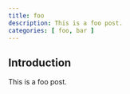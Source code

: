 ```yaml
---
title: foo
description: This is a foo post.
categories: [ foo, bar ]
---
```




## Introduction

This is a foo post.
